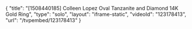 {
    "title": "[1508440185] Colleen Lopez Oval Tanzanite and Diamond 14K Gold Ring",
    "type": "solo",
    "layout": "iframe-static",
    "videoId": "123178413",
    "url": "\/tvpembed\/123178413"
}